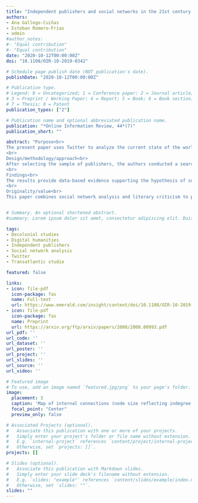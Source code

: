 ```yaml
---
title: "Independent publishers and social networks in the 21st century: the balance of power in the transatlantic Spanish-language book market"
authors:
- Ana Gallego-Cuiñas
- Esteban Romero-Frías
- admin
#author_notes:
#- "Equal contribution"
#- "Equal contribution"
date: "2020-10-12T00:00:00Z"
doi: "10.1108/OIR-10-2019-0342"

# Schedule page publish date (NOT publication's date).
publishDate: "2020-10-12T00:00:00Z"

# Publication type.
# Legend: 0 = Uncategorized; 1 = Conference paper; 2 = Journal article;
# 3 = Preprint / Working Paper; 4 = Report; 5 = Book; 6 = Book section;
# 7 = Thesis; 8 = Patent
publication_types: ["2"]

# Publication name and optional abbreviated publication name.
publication: "*Online Information Review, 44*(7)"
publication_short: ""

abstract: "Purpose<br>
The present paper uses Twitter to analyze the current state of the worldwide, Spanish-language, independent publishing market. The main purposes are to determine whether certain Latin American Spanish-language independent publishers function as gatekeepers of world literature and to analyze the geopolitical structure of this global market, addressing both the Europe-America dialectic and neocolonial practices.<br>
<br>
Design/methodology/approach<br>
After selecting the sample of publishers, the authors conducted a search for their Twitter profiles and located 131; they then downloaded data from the corresponding Twitter APIs. Finally, they applied social network analysis to study the presence of and interaction between the sample of independent publishers on this social media.<br>
<br>
Findings<br>
The results provide data-based evidence supporting the hypothesis of some literary critics who suggest that in Latin America, certain publishers act as gatekeepers to the mainstream book market. Therefore, Twitter could be considered a valid source of information to address the independent book market in Spanish. By extension, this approach could be applied to other cultural industries in which small and medium-sized agents develop a digital presence in social media.<br>
<br>
Originality/value<br>
This paper combines social network analysis and literary criticism to provide new evidence about the Spanish-language book market. It helps validate the aforementioned hypothesis proposed by literary critics and opens up new paths along which to pursue an interpretative, comparative analysis."


# Summary. An optional shortened abstract.
#summary: Lorem ipsum dolor sit amet, consectetur adipiscing elit. Duis posuere tellus ac convallis placerat. Proin tincidunt magna sed ex sollicitudin condimentum.

tags:
- Decolonial studies
- Digital humanities
- Independent publishers
- Social network analysis
- Twitter
- Transatlantic studie

featured: false

links:
- icon: file-pdf
  icon-package: fas
  name: Full-text
  url: https://www.emerald.com/insight/content/doi/10.1108/OIR-10-2019-0342/full/pdf
- icon: file-pdf
  icon-package: fas
  name: Preprint
  url: https://arxiv.org/ftp/arxiv/papers/2008/2008.00993.pdf
url_pdf: ''
url_code: ''
url_dataset: ''
url_poster: ''
url_project: ''
url_slides: ''
url_source: ''
url_video: ''

# Featured image
# To use, add an image named `featured.jpg/png` to your page's folder. 
image:
  placement: 3
  caption: 'Map of internal connections (node size reflecting indegree, colour coding by country)'
  focal_point: "Center"
  preview_only: false

# Associated Projects (optional).
#   Associate this publication with one or more of your projects.
#   Simply enter your project's folder or file name without extension.
#   E.g. `internal-project` references `content/project/internal-project/index.md`.
#   Otherwise, set `projects: []`.
projects: []

# Slides (optional).
#   Associate this publication with Markdown slides.
#   Simply enter your slide deck's filename without extension.
#   E.g. `slides: "example"` references `content/slides/example/index.md`.
#   Otherwise, set `slides: ""`.
slides: ""
---
```


